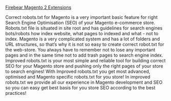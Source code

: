 <a href="https://firebearstudio.com/magento-extensions/magento2extensions" title="Magento 2 Extensions">Firebear Magento 2 Extensions</a>

Correct robots.txt for Magento is a very important basic feature for right Search Engine Optimisation (SEO) of your Magento e-commerce store. Robots.txt file is situated in site root and has guidelines for search engines bots/robots how index website, what pages to indexed and what - not to index. Magento is a very complicated system and has a lot of folders and URL structures, so that’s why it is not so easy to create correct robot.txt for the web-store. You always have to remember not to lose any important pages and in the same time not to add trash pages to search engine index. Improved robots.txt is your most simple and reliable tool for building correct SEO for your Magento store and pushing only the right pages of your store to search engines! With Improved robots.txt you get most advanced, optimised and Magento specific robots.txt for you store! In improved robots.txt we provide all our experience in Magento development and SEO so you can easy get best basis for you store SEO according to the best practices!
